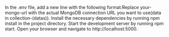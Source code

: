 In the .env file, add a new line with the following format:Replace your-mongo-url with the actual MongoDB connection URL you want to use(data in collection-(datas)).
Install the necessary dependencies by running npm install in the project directory.
Start the development server by running npm start.
Open your browser and navigate to http://localhost:5000.
